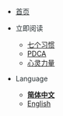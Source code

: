 - [<font color=#272F32>首页</font>](/zh-cn/README.md)

- <font color=#272F32>立即阅读</font>
	- [ 七个习惯 ](/zh-cn/7habit.md)
	- [ PDCA ](/zh-cn/pdca.md)
	- [ 心灵力量 ](/zh-cn/power.md)

- <font color=#272F32>Language</font>
    - [**简体中文**](/zh-cn/)
    - [English](/en-us/)
